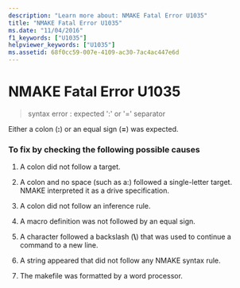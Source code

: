 ```yaml
---
description: "Learn more about: NMAKE Fatal Error U1035"
title: "NMAKE Fatal Error U1035"
ms.date: "11/04/2016"
f1_keywords: ["U1035"]
helpviewer_keywords: ["U1035"]
ms.assetid: 68f0cc59-007e-4109-ac30-7ac4ac447e6d
---
```

# NMAKE Fatal Error U1035

> syntax error : expected ':' or '=' separator

Either a colon (**:**) or an equal sign (**=**) was expected.

### To fix by checking the following possible causes

1. A colon did not follow a target.

1. A colon and no space (such as a:) followed a single-letter target. NMAKE interpreted it as a drive specification.

1. A colon did not follow an inference rule.

1. A macro definition was not followed by an equal sign.

1. A character followed a backslash (**\\**) that was used to continue a command to a new line.

1. A string appeared that did not follow any NMAKE syntax rule.

1. The makefile was formatted by a word processor.

